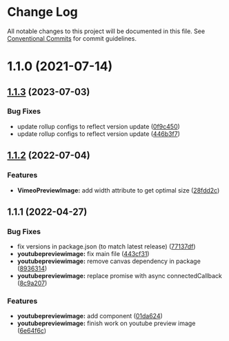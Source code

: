 # Change Log

All notable changes to this project will be documented in this file.
See [Conventional Commits](https://conventionalcommits.org) for commit guidelines.

# 1.1.0 (2021-07-14)
## [1.1.3](https://github.com/joinbox/ui-components/compare/@joinbox/youtubepreviewimage@1.1.2...@joinbox/youtubepreviewimage@1.1.3) (2023-07-03)


### Bug Fixes

* update rollup configs to reflect version update ([0f9c450](https://github.com/joinbox/ui-components/commit/0f9c4504fd607c325aa0f337c1b36c46f2d48496))
* update rollup configs to reflect version update ([446b3f7](https://github.com/joinbox/ui-components/commit/446b3f7a6718d277efd7194345a23b90083026cb))





## [1.1.2](https://github.com/joinbox/ui-components/compare/@joinbox/youtubepreviewimage@1.1.1...@joinbox/youtubepreviewimage@1.1.2) (2022-07-04)


### Features

* **VimeoPreviewImage:** add width attribute to get optimal size ([28fdd2c](https://github.com/joinbox/ui-components/commit/28fdd2ccf1995093d1f71d6ef5b5e48339d4293c))





## 1.1.1 (2022-04-27)


### Bug Fixes

* fix versions in package.json (to match latest release) ([77137df](https://github.com/joinbox/ui-components/commit/77137df6758b2d39ee06941ba3e6a062c1f5b9e4))
* **youtubepreviewimage:** fix main file ([443cf31](https://github.com/joinbox/ui-components/commit/443cf3133d8fe25572e3888a3f209e1436730793))
* **youtubepreviewimage:** remove canvas dependency in package ([8936314](https://github.com/joinbox/ui-components/commit/89363143e8d44fa900126d694bb5b7243c3c9f0e))
* **youtubepreviewimage:** replace promise with async connectedCallback ([8c9a207](https://github.com/joinbox/ui-components/commit/8c9a207b22a703eee863c018c97c86ee6bf9ff17))


### Features

* **youtubepreviewimage:** add component ([01da624](https://github.com/joinbox/ui-components/commit/01da6242d81fd6bb54351437e7b1445dcf5e11e0))
* **youtubepreviewimage:** finish work on youtube preview image ([6e64f6c](https://github.com/joinbox/ui-components/commit/6e64f6c0273315a492604190a5c39332bc78bade))
